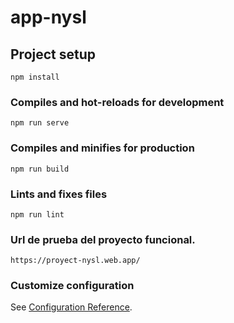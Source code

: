 # app-nysl

## Project setup
```
npm install
```

### Compiles and hot-reloads for development
```
npm run serve
```

### Compiles and minifies for production
```
npm run build
```

### Lints and fixes files
```
npm run lint
```
### Url de prueba del proyecto funcional.
```
https://proyect-nysl.web.app/
```

### Customize configuration
See [Configuration Reference](https://cli.vuejs.org/config/).
